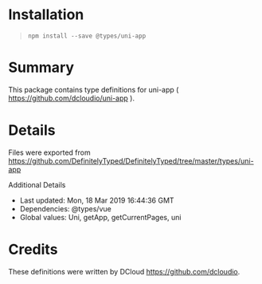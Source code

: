 # Installation
> `npm install --save @types/uni-app`

# Summary
This package contains type definitions for uni-app ( https://github.com/dcloudio/uni-app ).

# Details
Files were exported from https://github.com/DefinitelyTyped/DefinitelyTyped/tree/master/types/uni-app

Additional Details
 * Last updated: Mon, 18 Mar 2019 16:44:36 GMT
 * Dependencies: @types/vue
 * Global values: Uni, getApp, getCurrentPages, uni

# Credits
These definitions were written by DCloud <https://github.com/dcloudio>.
